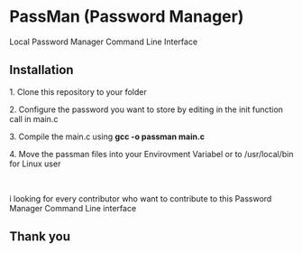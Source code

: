 <h1>PassMan (Password Manager)</h1>

<p>Local Password Manager Command Line Interface</p>

<h2>Installation</h2>
<p>1. Clone this repository to your folder</p>
<p>2. Configure the password you want to store by editing in the init function call in main.c</p>
<p>3. Compile the main.c using <b>gcc -o passman main.c</b></p>
<p>4. Move the passman files into your Envirovment Variabel or to /usr/local/bin for Linux user</p>

<br>
<p>i looking for every contributor who want to contribute to this Password Manager Command Line interface</p>
<h2>Thank you</h2>
